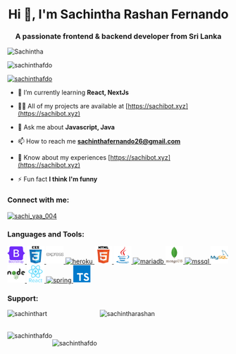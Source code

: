 <h1 align="center">Hi 👋, I'm Sachintha Rashan Fernando</h1>
<h3 align="center">A passionate frontend & backend developer from Sri Lanka</h3>

![Sachintha](https://cardivo.vercel.app/api?name=Sachintha%20Rashan&description=Hi,%20Welcome%20To%20My%20Profile%20&image=https://telegra.ph/file/78d8fad98d6ad886f8f92.jpg?v=4&s=10?v=4&backgroundColor=%23ecf0f1&instagram=sachi_ya_004&github=Sachinthafdo&twitter=&pattern=leaf&colorPattern=%23eaeaea)


<p align="left"> <img src="https://komarev.com/ghpvc/?username=sachinthafdo&label=Profile%20views&color=0e75b6&style=flat" alt="sachinthafdo" /> </p>

<p align="left"> <a href="https://github.com/ryo-ma/github-profile-trophy"><img src="https://github-profile-trophy.vercel.app/?username=sachinthafdo" alt="sachinthafdo" /></a> </p>

- 🌱 I’m currently learning **React, NextJs**

- 👨‍💻 All of my projects are available at [https://sachibot.xyz](https://sachibot.xyz)

- 💬 Ask me about **Javascript, Java**

- 📫 How to reach me **sachinthafernando26@gmail.com**

- 📄 Know about my experiences [https://sachibot.xyz](https://sachibot.xyz)

- ⚡ Fun fact **I think I'm funny**

<h3 align="left">Connect with me:</h3>
<p align="left">
<a href="https://instagram.com/sachi_yaa_004" target="blank"><img align="center" src="https://raw.githubusercontent.com/rahuldkjain/github-profile-readme-generator/master/src/images/icons/Social/instagram.svg" alt="sachi_yaa_004" height="30" width="40" /></a>
</p>

<h3 align="left">Languages and Tools:</h3>
<p align="left"> <a href="https://getbootstrap.com" target="_blank" rel="noreferrer"> <img src="https://raw.githubusercontent.com/devicons/devicon/master/icons/bootstrap/bootstrap-plain-wordmark.svg" alt="bootstrap" width="40" height="40"/> </a> <a href="https://www.w3schools.com/css/" target="_blank" rel="noreferrer"> <img src="https://raw.githubusercontent.com/devicons/devicon/master/icons/css3/css3-original-wordmark.svg" alt="css3" width="40" height="40"/> </a> <a href="https://expressjs.com" target="_blank" rel="noreferrer"> <img src="https://raw.githubusercontent.com/devicons/devicon/master/icons/express/express-original-wordmark.svg" alt="express" width="40" height="40"/> </a> <a href="https://heroku.com" target="_blank" rel="noreferrer"> <img src="https://www.vectorlogo.zone/logos/heroku/heroku-icon.svg" alt="heroku" width="40" height="40"/> </a> <a href="https://www.w3.org/html/" target="_blank" rel="noreferrer"> <img src="https://raw.githubusercontent.com/devicons/devicon/master/icons/html5/html5-original-wordmark.svg" alt="html5" width="40" height="40"/> </a> <a href="https://www.java.com" target="_blank" rel="noreferrer"> <img src="https://raw.githubusercontent.com/devicons/devicon/master/icons/java/java-original.svg" alt="java" width="40" height="40"/> </a> <a href="https://mariadb.org/" target="_blank" rel="noreferrer"> <img src="https://www.vectorlogo.zone/logos/mariadb/mariadb-icon.svg" alt="mariadb" width="40" height="40"/> </a> <a href="https://www.mongodb.com/" target="_blank" rel="noreferrer"> <img src="https://raw.githubusercontent.com/devicons/devicon/master/icons/mongodb/mongodb-original-wordmark.svg" alt="mongodb" width="40" height="40"/> </a> <a href="https://www.microsoft.com/en-us/sql-server" target="_blank" rel="noreferrer"> <img src="https://www.svgrepo.com/show/303229/microsoft-sql-server-logo.svg" alt="mssql" width="40" height="40"/> </a> <a href="https://www.mysql.com/" target="_blank" rel="noreferrer"> <img src="https://raw.githubusercontent.com/devicons/devicon/master/icons/mysql/mysql-original-wordmark.svg" alt="mysql" width="40" height="40"/> </a> <a href="https://nodejs.org" target="_blank" rel="noreferrer"> <img src="https://raw.githubusercontent.com/devicons/devicon/master/icons/nodejs/nodejs-original-wordmark.svg" alt="nodejs" width="40" height="40"/> </a> <a href="https://reactjs.org/" target="_blank" rel="noreferrer"> <img src="https://raw.githubusercontent.com/devicons/devicon/master/icons/react/react-original-wordmark.svg" alt="react" width="40" height="40"/> </a> <a href="https://spring.io/" target="_blank" rel="noreferrer"> <img src="https://www.vectorlogo.zone/logos/springio/springio-icon.svg" alt="spring" width="40" height="40"/> </a> <a href="https://www.typescriptlang.org/" target="_blank" rel="noreferrer"> <img src="https://raw.githubusercontent.com/devicons/devicon/master/icons/typescript/typescript-original.svg" alt="typescript" width="40" height="40"/> </a> </p>

<h3 align="left">Support:</h3>
<p><a href="https://www.buymeacoffee.com/sachinthart"> <img align="left" src="https://cdn.buymeacoffee.com/buttons/v2/default-yellow.png" height="50" width="210" alt="sachinthart" /></a><a href="https://ko-fi.com/sachintharashan"> <img align="left" src="https://cdn.ko-fi.com/cdn/kofi3.png?v=3" height="50" width="210" alt="sachintharashan" /></a></p><br><br>

<p><img align="left" src="https://github-readme-stats.vercel.app/api/top-langs?username=sachinthafdo&show_icons=true&locale=en&layout=compact" alt="sachinthafdo" /></p>

<p>&nbsp;<img align="center" src="https://github-readme-stats.vercel.app/api?username=sachinthafdo&show_icons=true&locale=en" alt="sachinthafdo" /></p>

